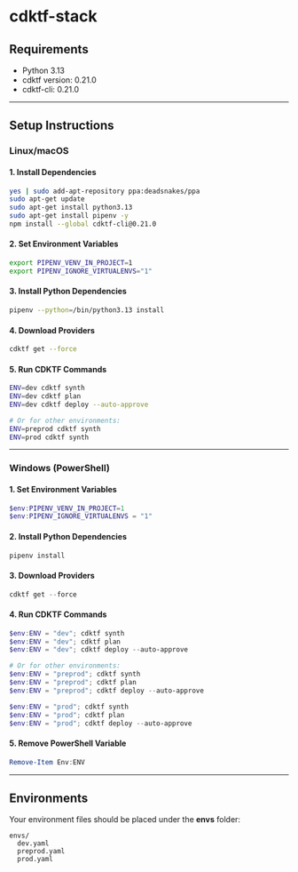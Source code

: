 # cdktf-stack

## Requirements

- Python 3.13
- cdktf version: 0.21.0
- cdktf-cli: 0.21.0

---

## Setup Instructions

### Linux/macOS

#### 1. Install Dependencies

```sh
yes | sudo add-apt-repository ppa:deadsnakes/ppa
sudo apt-get update
sudo apt-get install python3.13
sudo apt-get install pipenv -y
npm install --global cdktf-cli@0.21.0
```

#### 2. Set Environment Variables

```sh
export PIPENV_VENV_IN_PROJECT=1
export PIPENV_IGNORE_VIRTUALENVS="1"
```

#### 3. Install Python Dependencies

```sh
pipenv --python=/bin/python3.13 install
```

#### 4. Download Providers

```sh
cdktf get --force
```

#### 5. Run CDKTF Commands

```sh
ENV=dev cdktf synth
ENV=dev cdktf plan
ENV=dev cdktf deploy --auto-approve

# Or for other environments:
ENV=preprod cdktf synth
ENV=prod cdktf synth
```

---

### Windows (PowerShell)

#### 1. Set Environment Variables

```powershell
$env:PIPENV_VENV_IN_PROJECT=1
$env:PIPENV_IGNORE_VIRTUALENVS = "1"
```

#### 2. Install Python Dependencies

```powershell
pipenv install
```

#### 3. Download Providers

```powershell
cdktf get --force
```

#### 4. Run CDKTF Commands

```powershell
$env:ENV = "dev"; cdktf synth
$env:ENV = "dev"; cdktf plan
$env:ENV = "dev"; cdktf deploy --auto-approve

# Or for other environments:
$env:ENV = "preprod"; cdktf synth
$env:ENV = "preprod"; cdktf plan
$env:ENV = "preprod"; cdktf deploy --auto-approve

$env:ENV = "prod"; cdktf synth
$env:ENV = "prod"; cdktf plan
$env:ENV = "prod"; cdktf deploy --auto-approve
```

#### 5. Remove PowerShell Variable

```powershell
Remove-Item Env:ENV
```

---

## Environments

Your environment files should be placed under the **envs** folder:

```
envs/
  dev.yaml
  preprod.yaml
  prod.yaml
```
